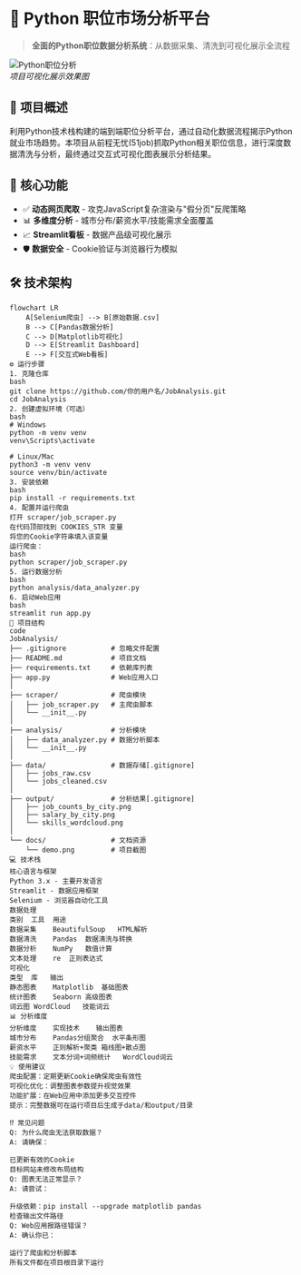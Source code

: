 # 🐍 Python 职位市场分析平台

> **全面的Python职位数据分析系统**：从数据采集、清洗到可视化展示全流程

![Python职位分析](docs/demo.png)  
*项目可视化展示效果图*

## 🚀 项目概述
利用Python技术栈构建的端到端职位分析平台，通过自动化数据流程揭示Python就业市场趋势。本项目从前程无忧(51job)抓取Python相关职位信息，进行深度数据清洗与分析，最终通过交互式可视化图表展示分析结果。

## 🌟 核心功能
- ✅ **动态网页爬取** - 攻克JavaScript复杂渲染与"假分页"反爬策略
- 📊 **多维度分析** - 城市分布/薪资水平/技能需求全面覆盖
- 📈 **Streamlit看板** - 数据产品级可视化展示
- 🛡️ **数据安全** - Cookie验证与浏览器行为模拟

## 🛠️ 技术架构
```mermaid
flowchart LR
    A[Selenium爬虫] --> B[原始数据.csv]
    B --> C[Pandas数据分析]
    C --> D[Matplotlib可视化]
    D --> E[Streamlit Dashboard]
    E --> F[交互式Web看板]
⚙️ 运行步骤
1. 克隆仓库
bash
git clone https://github.com/你的用户名/JobAnalysis.git
cd JobAnalysis
2. 创建虚拟环境（可选）
bash
# Windows
python -m venv venv
venv\Scripts\activate

# Linux/Mac
python3 -m venv venv
source venv/bin/activate
3. 安装依赖
bash
pip install -r requirements.txt
4. 配置并运行爬虫
打开 scraper/job_scraper.py
在代码顶部找到 COOKIES_STR 变量
将您的Cookie字符串填入该变量
运行爬虫：
bash
python scraper/job_scraper.py
5. 运行数据分析
bash
python analysis/data_analyzer.py
6. 启动Web应用
bash
streamlit run app.py
📂 项目结构
code
JobAnalysis/
├── .gitignore           # 忽略文件配置
├── README.md            # 项目文档
├── requirements.txt     # 依赖库列表
├── app.py               # Web应用入口
│
├── scraper/             # 爬虫模块
│   ├── job_scraper.py   # 主爬虫脚本
│   └── __init__.py      
│
├── analysis/            # 分析模块
│   ├── data_analyzer.py # 数据分析脚本
│   └── __init__.py      
│
├── data/                # 数据存储[.gitignore]
│   ├── jobs_raw.csv     
│   └── jobs_cleaned.csv
│
├── output/              # 分析结果[.gitignore]
│   ├── job_counts_by_city.png
│   ├── salary_by_city.png
│   └── skills_wordcloud.png
│
└── docs/                # 文档资源
    └── demo.png         # 项目截图
💻 技术栈
核心语言与框架
Python 3.x - 主要开发语言
Streamlit - 数据应用框架
Selenium - 浏览器自动化工具
数据处理
类别	工具	用途
数据采集	BeautifulSoup	HTML解析
数据清洗	Pandas	数据清洗与转换
数据分析	NumPy	数值计算
文本处理	re	正则表达式
可视化
类型	库	输出
静态图表	Matplotlib	基础图表
统计图表	Seaborn	高级图表
词云图	WordCloud	技能词云
📊 分析维度
分析维度	实现技术	输出图表
城市分布	Pandas分组聚合	水平条形图
薪资水平	正则解析+聚类	箱线图+散点图
技能需求	文本分词+词频统计	WordCloud词云
💡 使用建议
爬虫配置：定期更新Cookie确保爬虫有效性
可视化优化：调整图表参数提升视觉效果
功能扩展：在Web应用中添加更多交互控件
提示：完整数据可在运行项目后生成于data/和output/目录

⁉️ 常见问题
Q: 为什么爬虫无法获取数据？
A: 请确保：

已更新有效的Cookie
目标网站未修改布局结构
Q: 图表无法正常显示？
A: 请尝试：

升级依赖：pip install --upgrade matplotlib pandas
检查输出文件路径
Q: Web应用报路径错误？
A: 确认你已：

运行了爬虫和分析脚本
所有文件都在项目根目录下运行
